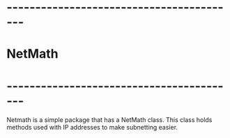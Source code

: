 # -----------------------------------------
#
#                 NetMath
#
# -----------------------------------------

Netmath is a simple package that has a NetMath class. This class holds methods used with IP addresses to make subnetting easier. 
